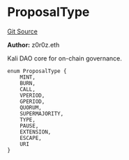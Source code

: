 # ProposalType
[Git Source](https://github.com/kalidao/keep/blob/bf21b4d1d146ef800f17003b87f2cf6914c6539e/src/extensions/dao/Kali.sol)

**Author:**
z0r0z.eth

Kali DAO core for on-chain governance.


```solidity
enum ProposalType {
    MINT,
    BURN,
    CALL,
    VPERIOD,
    GPERIOD,
    QUORUM,
    SUPERMAJORITY,
    TYPE,
    PAUSE,
    EXTENSION,
    ESCAPE,
    URI
}
```

